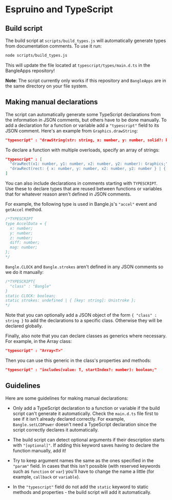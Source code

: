# Espruino and TypeScript

## Build script

The build script at `scripts/build_types.js` will automatically generate types
from documentation comments. To use it run:

```sh
node scripts/build_types.js
```

This will update the file located at `typescript/types/main.d.ts` in the
BangleApps repository!

**Note**: The script currently only works if this repository and `BangleApps`
are in the same directory on your file system.

## Making manual declarations

The script can automatically generate some TypeScript declarations from the
information in JSON comments, but others have to be done manually. To add a
declaration for a function or variable add a `"typescript"` field to its JSON
comment. Here's an example from `Graphics.drawString`:

```json
"typescript" : "drawString(str: string, x: number, y: number, solid?: boolean): Graphics;"
```

To declare a function with multiple overloads, specify an array of strings:

```json
"typescript" : [
  "drawRect(x1: number, y1: number, x2: number, y2: number): Graphics;",
  "drawRect(rect: { x: number, y: number, x2: number, y2: number } | { x: number, y: number, w: number, h: number }): Graphics;"
]
```

You can also include declarations in comments starting with `TYPESCRIPT`. Use
these to declare types that are reused between functions or variables that for
whatever reason aren't defined in JSON comments.

For example, the following type is used in Bangle.js's `"accel"` event and
`getAccel` method.

```c
/*TYPESCRIPT
type AccelData = {
  x: number;
  y: number;
  z: number;
  diff: number;
  mag: number;
};
*/
```

`Bangle.CLOCK` and `Bangle.strokes` aren't defined in any JSON comments so we do
it manually:

```c
/*TYPESCRIPT{
  "class" : "Bangle"
}
static CLOCK: boolean;
static strokes: undefined | { [key: string]: Unistroke };
*/
```

Note that you can optionally add a JSON object of the form `{ "class" : string }`
to add the declarations to a specific class. Otherwise they will be declared
globally.

Finally, also note that you can declare classes as generics where necessary. For
example, in the Array class:

```json
"typescript" : "Array<T>"
```

Then you can use this generic in the class's properties and methods:

```json
"typescript" : "includes(value: T, startIndex?: number): boolean;"
```

## Guidelines

Here are some guidelines for making manual declarations:

- Only add a TypeScript declaration to a function or variable if the build
  script can't generate it automatically. Check the `main.d.ts` file first to
  see if it isn't already declared correctly. For example, `Bangle.setLCDPower`
  doesn't need a TypeScript declaration since the script correctly declares it
  automatically.

- The build script can detect optional arguments if their description starts
  with `"[optional]"`. If adding this keyword saves having to declare the
  function manually, add it!

- Try to keep argument names the same as the ones specified in the `"param"`
  field. In cases that this isn't possible (with reserved keywords such as
  `function` or `var`) you'll have to change the name a little (for example,
  `callback` or `variable`).

- In the `"typescript"` field do not add the `static` keyword to static methods
  and properties - the build script will add it automatically.
